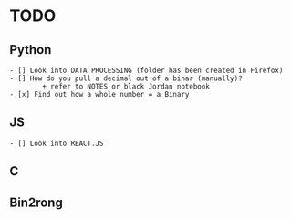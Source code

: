 # TODO


## Python
    - [] Look into DATA PROCESSING (folder has been created in Firefox)
    - [] How do you pull a decimal out of a binar (manually)?
            + refer to NOTES or black Jordan notebook 
    - [x] Find out how a whole number = a Binary 





## JS
	- [] Look into REACT.JS 
	


## C 



## Bin2rong
